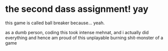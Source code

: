 # the second dass assignment! yay

this game is called ball breaker because... yeah.

as a dumb person, coding this took intense mehnat, and i actually did everything and hence am proud of this unplayable burning shit-monster of a game